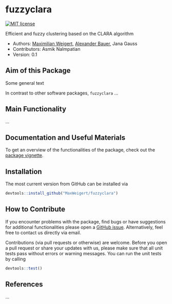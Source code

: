 
# fuzzyclara

<!-- badges: start
[![R build status](https://github.com/bauer-alex/APCtools/workflows/R-CMD-check/badge.svg)](https://github.com/bauer-alex/APCtools/actions)
[![Codecov test coverage](https://codecov.io/gh/bauer-alex/APCtools/branch/main/graph/badge.svg?token=KrjDYWRi2W)](https://app.codecov.io/gh/bauer-alex/APCtools)
[![](https://cranlogs.r-pkg.org/badges/grand-total/fuzzyclara)](https://cran.r-project.org/package=fuzzyclara)
-->

[![MIT
license](https://img.shields.io/badge/license-MIT-brightgreen.svg)](https://opensource.org/licenses/MIT)
<!-- badges: end -->

Efficient and fuzzy clustering based on the CLARA algorithm

-   Authors: [Maximilian
    Weigert](https://www.en.stablab.stat.uni-muenchen.de/people/doktoranden/weigert/index.html),
    [Alexander Bauer](https://github.com/bauer-alex/), Jana Gauss
-   Contributors: Asmik Nalmpatian
-   Version: 0.1

## Aim of this Package

Some general text

In contrast to other software packages, `fuzzyclara` …

## Main Functionality

…

## Documentation and Useful Materials

To get an overview of the functionalities of the package, check out the
[package
vignette](https://MaxWeigert.github.io/fuzzyclara/articles/main_functionality.html).

## Installation

The most current version from GitHub can be installed via

``` r
devtools::install_github("MaxWeigert/fuzzyclara")
```

## How to Contribute

If you encounter problems with the package, find bugs or have
suggestions for additional functionalities please open a [GitHub
issue](https://github.com/MaxWeigert/fuzzyclara/issues). Alternatively,
feel free to contact us directly via email.

Contributions (via pull requests or otherwise) are welcome. Before you
open a pull request or share your updates with us, please make sure that
all unit tests pass without errors or warning messages. You can run the
unit tests by calling

``` r
devtools::test()
```

## References

…
